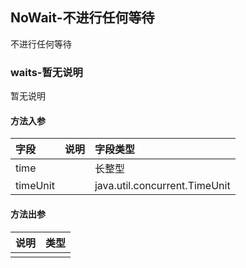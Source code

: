 ## NoWait-不进行任何等待

不进行任何等待

### waits-暂无说明

暂无说明

#### 方法入参

| 字段 | 说明 | 字段类型 |
|:---|:---|:---|
| time |  | 长整型 |
| timeUnit |  | java.util.concurrent.TimeUnit |

#### 方法出参

| 说明 | 类型 |
|:---|:---|
|  |  |




